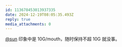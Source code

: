 ```yaml
---
id: 113678453013937335
date: 2024-12-19T08:05:35.493Z
reply: true
media_attachments: 0
---
```


[@sun](https://jiong.us/@sun) 印象中是 10G/mouth，随时保持不超 10G 就没事。

